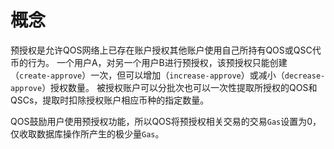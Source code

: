 # 概念

预授权是允许QOS网络上已存在账户授权其他账户使用自己所持有QOS或QSC代币的行为。
一个用户A，对另一个用户B进行预授权，该预授权只能创建（`create-approve`）一次，但可以增加（`increase-approve`）或减小（`decrease-approve`）授权数量。
被授权账户可以分批次也可以一次性提取所授权的QOS和QSCs，提取时扣除授权账户相应币种的指定数量。

QOS鼓励用户使用预授权功能，所以QOS将预授权相关交易的交易`Gas`设置为0，仅收取数据库操作所产生的极少量`Gas`。